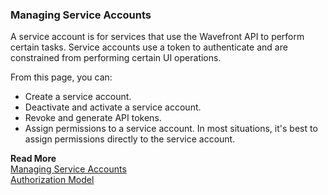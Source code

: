 ### Managing Service Accounts

A service account is for services that use the Wavefront API to perform certain tasks. Service accounts use a token to authenticate and are constrained from performing certain UI operations.

From this page, you can:
* Create a service account.
* Deactivate and activate a service account.
* Revoke and generate API tokens.
* Assign permissions to a service account. In most situations, it's best to assign permissions directly to the service account.


**Read More**<br/>
[Managing Service Accounts](https://docs.wavefront.com/service-accounts.html)<br/>
[Authorization Model](https://docs.wavefront.com/authorization.html)
